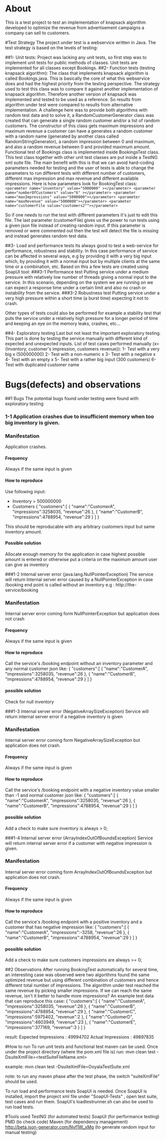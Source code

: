 # About
This is a test project to test an implementation of knapsack algorithm developed to optimize the revenue from advertisement campaigns a company can sell to customers.

#Test Strategy
The project under test is a webservice written in Java. The test strategy is based on the levels of testing:

##1- Unit tests:
Project was lacking any unit tests, so first step was to implement unit tests for public methods of classes. Unit tests are implemented for all classes except Bookings. 
##2- Function tests (testing knapsack algorithm):
The class that implements knapsack algorithm is called Bookings.java. This is basically the core of what this webservice
does and had the highest priority from the testing perspective. The strategy used to test this class was to compare it
against another implementation of knapsack algorithm. Therefore another version of knapsack was implemented and tested
to be used as a reference. So results from algorithm under test were compared to results from alternative implementation.
A challenge here was to provide both algorithms with random test data and to solve it, a RandomCustomerGenerator class
was created that can generate a single random customer and/or a list of random customers. The constructor of this class
gets maximum impressions and maximum revenue a customer can have a generates a random customer with a
random name (generated by another class called RandomStringGenerator), a
random impression between 0 and maximum, and also a random revenue between 0 and provided maximum amount.
 Functional test of Bookings class is implemented inside BookingsTest class. This test class together with other unit test
 classes are put inside a TestNG xml suite file. The main benefit with this is that we can avoid hard-coding parameters
 needed for testing and the user of tests is able to change the parameters to run different tests with different number of
  customers, different max impression and max revenue and different available impressions. Here is how parameters look for
  BookingTest class:
`
  <parameter name="inventory" value="5000000" ></parameter>
  <parameter name="numberOfCustomers" value="6" ></parameter>
  <parameter name="maxImpressions" value="5000000"></parameter>
  <parameter name="maxRevenue" value="5000000"></parameter>
  <parameter name="customerFile value="customers2""></parameter>`

So if one needs to run the test with different parameters it's just to edit this file. The last parameter (customerFile)
gives us the power to run tests using a given json file instead of creating random input. If this parameter is removed
or were commented out then the test will detect the file is missing and instead generates random test data.

##3- Load and performance tests
Its always good to test a web-service for performance, robustness and stability. In this case performance of service can
 be affected in several ways, e.g by providing it with a very big input which, by providing it with a normal input but by
 multiple clients at the same time or a combination, etc. Based on this a few tests are created using SoapUI tool:
  ###3-1 Performance test
  Putting service under a medium pressure with relatively low number of threads giving a normal input to the service. In this
   scenario, depending on the system we are running on we can expect a response time under a certain limit and also no crash
   or instability from the service.
  ###3-2 Robustness test
  Putting service under a very high pressure within a short time (a burst time) expecting it not to crash.

Other types of tests could also be performed for example a stability test that puts the service under a relatively high pressure
for a longer period of time and keeping an eye on the memory leaks, crashes, etc...

##4- Exploratory testing
Last but not least the important exploratory testing. This part is done by testing the service manually with different kind
 of expected and unexpected inputs. List of test cases performed manually (x={Inventory, customer's impression, customers revenue}):
 1- Test with a very big x (500000000)
 2- Test with a non-numeric x
 3- Test with a negative x
 4- Test with an empty x
 5- Test with a rather big input (300 customers)
 6- Test with duplicated customer name

# Bugs(defects) and observations

##1 Bugs
The potential bugs found under testing were found with exploratory testing

### 1-1 Application crashes due to insufficient memory when too big inventory is given.

### Manifestation
Application crashes.

#### Frequency
Always if the same input is given
#### How to reproduce
Use following input:
- Inventory = 500000000
- Customers
{
  "customers":[
     {
        "name":"CustomerA",
        "impressions":3258035,
        "revenue":26
     },
     {
        "name":"CustomerB",
        "impressions":4788954,
        "revenue":29
     }
  ]
}

This should be reproducable with any arbitrary customers input but same inventory amount.

#### Possible solution
Allocate enough memory for the application in case highest possible amount is entered or otherwise put a criteria on the
 maximum amount user can give as inventory

###1-2 Internal server error (java.lang.NullPointerException)
The service will return Internal server error caused by a NullPointerException in case /booking end point is called without
 an inventory e.g : http://the-service/booking

### Manifestation
Internal server error coming form NullPointerException but application does not crash

#### Frequency
Always if the same input is given

#### How to reproduce
Call the service's /booking endpoint without an inventory parameter and any normal customer json like:
{
  "customers":[
     {
        "name":"CustomerA",
        "impressions":3258035,
        "revenue":26
     },
     {
        "name":"CustomerB",
        "impressions":4788954,
        "revenue":29
     }
  ]
}

#### possible solution
Check for null inventory

###1-3 Internal server error (NegativeArraySizeException)
Service will return internal server error if a negative inventory is given

### Manifestation
Internal server error coming form NegativeArraySizeException but application does not crash.

#### Frequency
Always if the same input is given

#### How to reproduce
Call the service's /booking endpoint with a negative inventory value smaller than -1 and normal customer json like:
{
  "customers":[
     {
        "name":"CustomerA",
        "impressions":3258035,
        "revenue":26
     },
     {
        "name":"CustomerB",
        "impressions":4788954,
        "revenue":29
     }
  ]
}

#### possible solution
Add a check to make sure inventory is always > 0;

###1-4 Internal server error (ArrayIndexOutOfBoundsException)
Service will return internal server error if a customer with negative impression is given.

### Manifestation
Internal server error coming form ArrayIndexOutOfBoundsException but application does not crash.

#### Frequency
Always if the same input is given

#### How to reproduce
Call the service's /booking endpoint with a positive inventory and a customer that has negative impression like:
{
  "customers":[
     {
        "name":"CustomerA",
        "impressions":-3258,
        "revenue":26
     },
     {
        "name":"CustomerB",
        "impressions":4788954,
        "revenue":29
     }
  ]
}

#### possible solution
Add a check to make sure customers impressions are always >= 0;

##2 Observations
After running BookingTest automatically for several time, an interesting case was observed were two algorithms found the
same optimized revenue but using different combination of customers and hence different total number of impressions. The
algorithm under test reached the same revenue by picking smaller impressions. If we can reach the same revenue, isn't it
better to handle more impressions?
An example test data that can reproduce this case:
{
  "customers":[
     {
        "name":"CustomerA",
        "impressions":3258035,
        "revenue":26
     },
     {
        "name":"CustomerB",
        "impressions":4788954,
        "revenue":29
     },
     {
        "name":"CustomerC",
        "impressions":5975402,
        "revenue":2
     },
     {
        "name":"CustomerD",
        "impressions":4603949,
        "revenue":23
     },
     {
        "name":"CustomerE",
        "impressions":377169,
        "revenue":3
     }
  ]
}

result:
Expected Impressions : 49994702
Actual   Impressions : 49897835


#How to run
To run unit tests and functional test maven can be used. Once under the project directory (where the pom.xml file is) run:
mvn clean test -DsuiteXmlFile=<testSuiteFileName.xml>

example:
mvn clean test -DsuiteXmlFile=OoyalaTestSuite.xml

note: to run any maven phase after the test phase, the switch "suiteXmlFile" should be used.

To run load and performance tests SoapUI is needed. Once SoapUI is installed, import the project xml file under "SoapUI-Tests"
, open test suite, test cases and run them. SoapUI's loadtestrunner.sh can also be used to run load tests.

#Tools used
TestNG (for automated tests)
SoapUI (for performance testing)
PMD (to check code)
Maven (for dependency management)
http://beta.json-generator.com/Nyf1W_xMg (to generate random input for manual testing)

